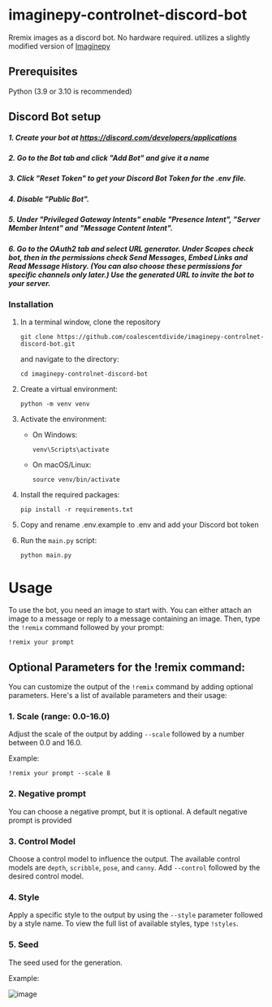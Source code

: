 
# imaginepy-controlnet-discord-bot

Rremix images as a discord bot. No hardware required. utilizes a slightly modified version of [Imaginepy](https://github.com/ItsCEED/Imaginepy)

## Prerequisites

Python (3.9 or 3.10 is recommended)

## Discord Bot setup

##### 1. Create your bot at https://discord.com/developers/applications
##### 2. Go to the Bot tab and click "Add Bot" and give it a name
##### 3. Click "Reset Token" to get your Discord Bot Token for the .env file.
##### 4. Disable "Public Bot".
##### 5. Under "Privileged Gateway Intents" enable "Presence Intent", "Server Member Intent" and "Message Content Intent".
##### 6. Go to the OAuth2 tab and select URL generator. Under Scopes check bot, then in the permissions check Send Messages, Embed Links and Read Message History. (You can also choose these permissions for specific channels only later.) Use the generated URL to invite the bot to your server.

### Installation

1. In a terminal window, clone the repository
   ```
   git clone https://github.com/coalescentdivide/imaginepy-controlnet-discord-bot.git
   ```
   and navigate to the directory:
   ```
   cd imaginepy-controlnet-discord-bot
   ````

3. Create a virtual environment:
   ```
   python -m venv venv
   ````

4. Activate the environment:

   - On Windows:
     ```
     venv\Scripts\activate
     ```

   - On macOS/Linux:
     ```
     source venv/bin/activate
     ```

5. Install the required packages:
   ```
   pip install -r requirements.txt
   ````

6. Copy and rename .env.example to .env and add your Discord bot token

7. Run the `main.py` script:
   ```
   python main.py
   ```


# Usage

To use the bot, you need an image to start with. You can either attach an image to a message or reply to a message containing an image. Then, type the `!remix` command followed by your prompt:

```
!remix your prompt
```

## Optional Parameters for the !remix command:

You can customize the output of the `!remix` command by adding optional parameters. Here's a list of available parameters and their usage:

### 1. Scale (range: 0.0-16.0)

Adjust the scale of the output by adding `--scale` followed by a number between 0.0 and 16.0.

Example:

```
!remix your prompt --scale 8
```

### 2. Negative prompt

You can choose a negative prompt, but it is optional. A default negative prompt is provided

### 3. Control Model

Choose a control model to influence the output. The available control models are `depth`, `scribble`, `pose`, and `canny`. Add `--control` followed by the desired control model.

### 4. Style

Apply a specific style to the output by using the `--style` parameter followed by a style name. To view the full list of available styles, type `!styles`.

### 5. Seed

The seed used for the generation.


Example:

![image](https://github.com/coalescentdivide/imaginepy-controlnet-discord-bot/assets/6615163/dfda2d0e-389b-469b-9216-4cf8785895cd)


